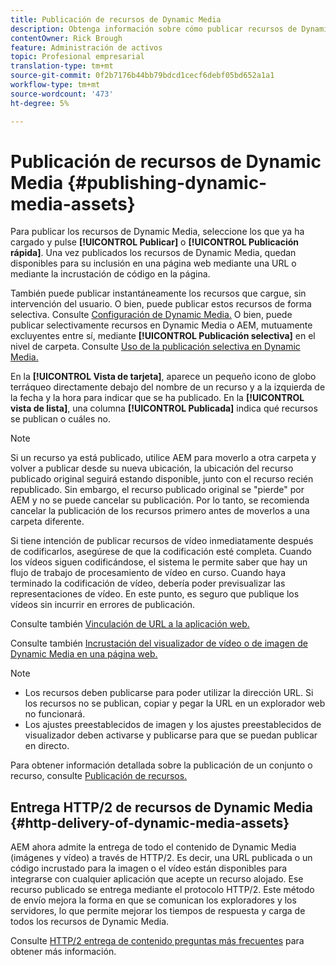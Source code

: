 ```yaml
---
title: Publicación de recursos de Dynamic Media
description: Obtenga información sobre cómo publicar recursos de Dynamic Media.
contentOwner: Rick Brough
feature: Administración de activos
topic: Profesional empresarial
translation-type: tm+mt
source-git-commit: 0f2b7176b44bb79bdcd1cecf6debf05bd652a1a1
workflow-type: tm+mt
source-wordcount: '473'
ht-degree: 5%

---
```



# Publicación de recursos de Dynamic Media {#publishing-dynamic-media-assets}

Para publicar los recursos de Dynamic Media, seleccione los que ya ha cargado y pulse **[!UICONTROL Publicar]** o **[!UICONTROL Publicación rápida]**. Una vez publicados los recursos de Dynamic Media, quedan disponibles para su inclusión en una página web mediante una URL o mediante la incrustación de código en la página.

También puede publicar instantáneamente los recursos que cargue, sin intervención del usuario. O bien, puede publicar estos recursos de forma selectiva. Consulte [Configuración de Dynamic Media.](config-dm.md) O bien, puede publicar selectivamente recursos en Dynamic Media o AEM, mutuamente excluyentes entre sí, mediante  **[!UICONTROL Publicación selectiva]** en el nivel de carpeta. Consulte [Uso de la publicación selectiva en Dynamic Media.](/help/assets/dynamic-media/selective-publishing.md)

En la **[!UICONTROL Vista de tarjeta]**, aparece un pequeño icono de globo terráqueo directamente debajo del nombre de un recurso y a la izquierda de la fecha y la hora para indicar que se ha publicado. En la **[!UICONTROL vista de lista]**, una columna **[!UICONTROL Publicada]** indica qué recursos se publican o cuáles no.

>[!NOTE]
>
>Si un recurso ya está publicado, utilice AEM para moverlo a otra carpeta y volver a publicar desde su nueva ubicación, la ubicación del recurso publicado original seguirá estando disponible, junto con el recurso recién republicado. Sin embargo, el recurso publicado original se &quot;pierde&quot; por AEM y no se puede cancelar su publicación. Por lo tanto, se recomienda cancelar la publicación de los recursos primero antes de moverlos a una carpeta diferente.

Si tiene intención de publicar recursos de vídeo inmediatamente después de codificarlos, asegúrese de que la codificación esté completa. Cuando los vídeos siguen codificándose, el sistema le permite saber que hay un flujo de trabajo de procesamiento de vídeo en curso. Cuando haya terminado la codificación de vídeo, debería poder previsualizar las representaciones de vídeo. En este punto, es seguro que publique los vídeos sin incurrir en errores de publicación.

Consulte también [Vinculación de URL a la aplicación web.](linking-urls-to-yourwebapplication.md)

Consulte también [Incrustación del visualizador de vídeo o de imagen de Dynamic Media en una página web.](embed-code.md)

>[!NOTE]
>
>* Los recursos deben publicarse para poder utilizar la dirección URL. Si los recursos no se publican, copiar y pegar la URL en un explorador web no funcionará.
>* Los ajustes preestablecidos de imagen y los ajustes preestablecidos de visualizador deben activarse y publicarse para que se puedan publicar en directo.

>



Para obtener información detallada sobre la publicación de un conjunto o recurso, consulte [Publicación de recursos.](/help/assets/manage-digital-assets.md)

## Entrega HTTP/2 de recursos de Dynamic Media {#http-delivery-of-dynamic-media-assets}

AEM ahora admite la entrega de todo el contenido de Dynamic Media (imágenes y vídeo) a través de HTTP/2. Es decir, una URL publicada o un código incrustado para la imagen o el vídeo están disponibles para integrarse con cualquier aplicación que acepte un recurso alojado. Ese recurso publicado se entrega mediante el protocolo HTTP/2. Este método de envío mejora la forma en que se comunican los exploradores y los servidores, lo que permite mejorar los tiempos de respuesta y carga de todos los recursos de Dynamic Media.

Consulte [HTTP/2 entrega de contenido preguntas más frecuentes](/help/assets/dynamic-media/http2faq.md) para obtener más información.
<!--this md file used to reside under sites-administering-->
